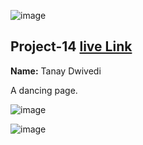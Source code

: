 ![image](https://img.shields.io/badge/project-14-red)

## Project-14  [live Link](https://tanay123456789.github.io/dance-page/)

**Name:** Tanay Dwivedi

A dancing page.



![image](https://img.shields.io/badge/INeuron-LearnCodeOnline-brightgreen)

![image](https://img.shields.io/badge/Full%20stack%20JS%20bootcamp-Hitesh%20Chaudhary-lightgrey)



